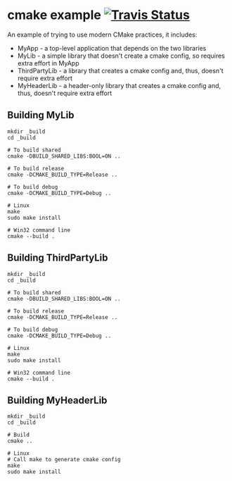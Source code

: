 # cmake example [![Travis Status](https://travis-ci.org/mjclarke01/cmake_example.svg?branch=master)](https://travis-ci.org/mjclarke01/cmake_example)

An example of trying to use modern CMake practices, it includes:

* MyApp - a top-level application that depends on the two libraries
* MyLib - a simple library that doesn't create a cmake config, so requires extra effort in MyApp
* ThirdPartyLib - a library that creates a cmake config and, thus, doesn't require extra effort
* MyHeaderLib - a header-only library that creates a cmake config and, thus, doesn't require extra effort

## Building MyLib

```
mkdir _build
cd _build

# To build shared
cmake -DBUILD_SHARED_LIBS:BOOL=ON ..

# To build release
cmake -DCMAKE_BUILD_TYPE=Release ..

# To build debug
cmake -DCMAKE_BUILD_TYPE=Debug ..

# Linux
make
sudo make install

# Win32 command line
cmake --build .
```

## Building ThirdPartyLib

```
mkdir _build
cd _build

# To build shared
cmake -DBUILD_SHARED_LIBS:BOOL=ON ..

# To build release
cmake -DCMAKE_BUILD_TYPE=Release ..

# To build debug
cmake -DCMAKE_BUILD_TYPE=Debug ..

# Linux
make
sudo make install

# Win32 command line
cmake --build .
```

## Building MyHeaderLib
```
mkdir _build
cd _build

# Build
cmake ..

# Linux
# Call make to generate cmake config
make
sudo make install
```
